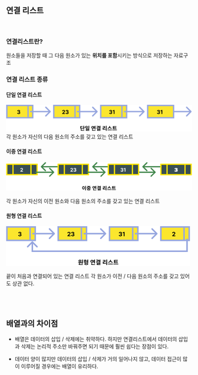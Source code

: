 <!-- @format -->

## 연결 리스트

<br/>

### 연결리스트란?

원소들을 저장할 때 그 다음 원소가 있는 **위치를 포함**시키는 방식으로 저장하는 자료구조

### 연결 리스트 종류

#### 단일 연결 리스트

<img src="./images/단일.png">
각 원소가 자신의 다음 원소의 주소를 갖고 있는 연결 리스트

#### 이중 연결 리스트

<img src="./images/이중.png">

각 원소가 자신의 이전 원소와 다음 원소의 주소를 갖고 있는 연결 리스트

#### 원형 연결 리스트

<img src="./images/원형.png">

끝이 처음과 연결되어 있는 연결 리스트
각 원소가 이전 / 다음 원소의 주소를 갖고 있어도 상관 없다.

## <br/>

## 배열과의 차이점

- 배열은 데이터의 삽입 / 삭제에는 취약하다. 하지만 연결리스트에서 데이터의 삽입과 삭제는 논리적 주소만 바꿔주면 되기 때문에 훨씬 쉽다는 장점이 있다.

- 데이터 양이 많지만 데이터의 삽입 / 삭제가 거의 일어나지 않고, 데이터 접근이 많이 이루어질 경우에는 배열이 유리하다.

